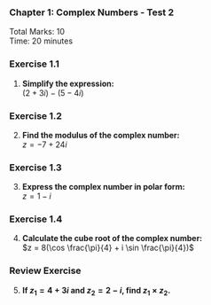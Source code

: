 ### Chapter 1: Complex Numbers - Test 2

Total Marks: 10\
Time: 20 minutes

### Exercise 1.1
1. **Simplify the expression:**  
   $(2 + 3i) - (5 - 4i)$

### Exercise 1.2
2. **Find the modulus of the complex number:**  
   $z = -7 + 24i$

### Exercise 1.3
3. **Express the complex number in polar form:**  
   $z = 1 - i$

### Exercise 1.4
4. **Calculate the cube root of the complex number:**  
   $z = 8(\cos \frac{\pi}{4} + i \sin \frac{\pi}{4})$

### Review Exercise
5. **If $z_1 = 4 + 3i$ and $z_2 = 2 - i$, find $z_1 \times z_2$.**
